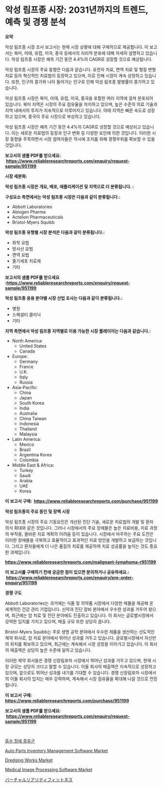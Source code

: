 <p><h1>악성 림프종 시장: 2031년까지의 트렌드, 예측 및 경쟁 분석</h1></p><p><strong>요약</strong></p>
<p><p>악성 림프종 시장 조사 보고서는 현재 시장 상황에 대해 구체적으로 제공합니다. 이 보고서는 북미, 아태, 유럽, 미국, 중국 등에서의 지리적 분포에 대해 자세히 설명하고 있습니다. 악성 림프종 시장은 예측 기간 동안 4.4%의 CAGR로 성장할 것으로 예상됩니다. </p><p>악성 림프종 시장의 주요 동향은 다음과 같습니다. 유전자 치료, 면역 치료 및 형질 변형 치료 등의 혁신적인 치료법이 등장하고 있으며, 이로 인해 시장이 계속 성장하고 있습니다. 또한, 인구의 증가와 나이 들어가는 인구로 인해 악성 림프종 발병률이 증가하고 있습니다. </p><p>악성 림프종 시장은 북미, 아태, 유럽, 미국, 중국을 포함한 여러 지역에 걸쳐 분포되어 있습니다. 북미 지역은 시장의 주요 점유율을 차지하고 있으며, 높은 수준의 의료 기술과 지역 내에서의 투자가 지속적으로 이루어지고 있습니다. 아태 지역은 빠른 속도로 성장하고 있으며, 중국이 주요 시장으로 부상하고 있습니다. </p><p>악성 림프종 시장은 예측 기간 동안 4.4%의 CAGR로 성장할 것으로 예상되고 있습니다. 이는 새로운 치료법의 등장과 인구 변화 등 다양한 요인에 의한 것입니다. 이러한 시장 동향을 주목하면서 시장 참여자들은 적시에 조치를 취해 경쟁우위를 확보할 수 있을 것입니다.</p></p>
<p><strong>보고서의 샘플 PDF를 받으세요: &nbsp;<a href="https://www.reliableresearchreports.com/enquiry/request-sample/951199">https://www.reliableresearchreports.com/enquiry/request-sample/951199</a></strong></p>
<p><strong>시장 세분화:</strong></p>
<p><strong> 악성 림프종 시장은 개요, 배포, 애플리케이션 및 지역으로 더 분류됩니다. :</strong></p>
<p><strong>구성요소 측면에서는 악성 림프종 시장은 다음과 같이 분류됩니다.:</strong></p>
<p><ul><li>Abbott Laboratories</li><li>Abiogen Pharma</li><li>Actelion Pharmaceuticals</li><li>Bristol-Myers Squibb</li></ul></p>
<p><strong> 악성 림프종 유형별 시장 분석은 다음과 같이 분류됩니다.:</strong></p>
<p><ul><li>화학 요법</li><li>방사선 요법</li><li>면역 요법</li><li>줄기세포 치료제</li><li>기타</li></ul></p>
<p><strong>보고서의 샘플 PDF를 받으세요 :<a href="https://www.reliableresearchreports.com/enquiry/request-sample/951199">https://www.reliableresearchreports.com/enquiry/request-sample/951199</a></strong></p>
<p><strong> 악성 림프종 응용 분야별 시장 산업 조사는 다음과 같이 분류됩니다.:</strong></p>
<p><ul><li>병원</li><li>스페셜티 클리닉</li><li>기타</li></ul></p>
<p><strong>지역 측면에서 악성 림프종 지역별로 이용 가능한 시장 플레이어는 다음과 같습니다.:</strong></p>
<p><ul>
    <li>
        North America:
        <ul>
            <li>United States</li>
            <li>Canada</li>
        </ul>
    </li>
    <li>
        Europe:
        <ul>
            <li>Germany</li>
            <li>France</li>
            <li>U.K.</li>
            <li>Italy</li>
            <li>Russia</li>
        </ul>
    </li>
    <li>
        Asia-Pacific:
        <ul>
            <li>China</li>
            <li>Japan</li>
            <li>South Korea</li>
            <li>India</li>
            <li>Australia</li>
            <li>China Taiwan</li>
            <li>Indonesia</li>
            <li>Thailand</li>
            <li>Malaysia</li>
        </ul>
    </li>
    <li>
        Latin America:
        <ul>
            <li>Mexico</li>
            <li>Brazil</li>
            <li>Argentina Korea</li>
            <li>Colombia</li>
        </ul>
    </li>
    <li>
        Middle East & Africa:
        <ul>
            <li>Turkey</li>
            <li>Saudi</li>
            <li>Arabia</li>
            <li>UAE</li>
            <li>Korea</li>
        </ul>
    </li>
    </ul></p>
<p><strong>이 보고서 구매: &nbsp;<a href="https://www.reliableresearchreports.com/purchase/951199">https://www.reliableresearchreports.com/purchase/951199</a></strong></p>
<p><strong>악성 림프종의 주요 동인 및 장벽 시장</strong></p>
<p><p>악성 림프종 시장의 주요 기동요인은 개선된 진단 기술, 새로운 치료법의 개발 및 환자 의식 확대와 같은 것입니다. 그러나 시장에서의 주요 장애물은 높은 치료비용, 치료 과정의 부작용, 올바른 치료 계획의 어려움 등이 있습니다. 시장에서 마주하는 주요 도전은 이러한 장애물을 극복하고 효율적이고 효과적인 치료 방안을 개발하고 보급하는 것입니다. 그리고 환자들에게 더 나은 품질의 치료를 제공하여 치료 성공률을 높이는 것도 중요한 과제입니다.</p></p>
<p><strong><a href="https://www.reliableresearchreports.com/malignant-lymphoma-r951199">https://www.reliableresearchreports.com/malignant-lymphoma-r951199</a></strong></p>
<p><strong>이 보고서를 구매하기 전에 궁금한 점이 있으면 문의하거나 공유하세요.: &nbsp;<a href="https://www.reliableresearchreports.com/enquiry/pre-order-enquiry/951199">https://www.reliableresearchreports.com/enquiry/pre-order-enquiry/951199</a></strong></p>
<p><strong>경쟁 구도</strong></p>
<p><p>Abbott Laboratories는 과거에는 식품 및 의약품 시장에서 다양한 제품을 제공해 온 세계적인 건강 관리 기업입니다. 신약과 진단 장비 분야에서 우수한 성과를 거두어 왔으며, 최근에는 암 치료 및 진단 분야에도 진출하고 있습니다. 이 회사는 글로벌시장에서 강력한 입지를 가지고 있으며, 매출 규모 또한 상당히 큽니다.</p><p>Bristol-Myers Squibb는 주로 생명 공학 분야에서 우수한 제품을 생산하는 선도적인 제약 회사로, 암 치료 분야에서 뛰어난 성과를 거두고 있습니다. 글로벌시장에서 자신만의 위치를 확보하고 있으며, 최근에는 계속해서 시장 성장을 이어가고 있습니다. 이 회사의 매출액은 상당히 높은 수준에 달하고 있습니다.</p><p>이러한 제약 회사들은 경쟁 신장림포마 시장에서 뛰어난 성과를 거두고 있으며, 현재 시장 규모는 상당히 크다고 말할 수 있습니다. 이들 회사의 매출액은 지속적으로 성장하고 있으며, 앞으로도 뛰어난 성과를 내기를 기대할 수 있습니다. 경쟁 신장림포마 시장에서의 이들 회사의 입지는 매우 강력하며, 계속해서 시장 점유율을 확대해 나갈 것으로 전망됩니다.</p></p>
<p><strong>이 보고서 구매: &nbsp; <a href="https://www.reliableresearchreports.com/purchase/951199">https://www.reliableresearchreports.com/purchase/951199</a></strong></p>
<p><strong>보고서의 샘플 PDF를 받으세요: &nbsp;<a href="https://www.reliableresearchreports.com/enquiry/request-sample/951199">https://www.reliableresearchreports.com/enquiry/request-sample/951199</a></strong><strong></strong></p>
<p>&nbsp;</p>
<p><p><a href="https://github.com/rcabello548/Market-Research-Report-List-1/blob/main/566102951268.md">흡수 장애 증후군</a></p><p><a href="https://www.linkedin.com/pulse/auto-parts-inventory-management-software-market-insight-trends-nifqe?trackingId=00DcuWLkdvM0qlNVfBB%2F%2BQ%3D%3D">Auto Parts Inventory Management Software Market</a></p><p><a href="https://github.com/markusgodoy/Market-Research-Report-List-3/blob/main/dredging-works-market.md">Dredging Works Market</a></p><p><a href="https://www.linkedin.com/pulse/medical-image-processing-software-market-size-trends-complete-fmpae?trackingId=nsNYi9bCFT%2FVeqJj9UNiDQ%3D%3D">Medical Image Processing Software Market</a></p><p><a href="https://github.com/roulaayoub-saad/Market-Research-Report-List-1/blob/main/444461854398.md">バーチャルリアリティフィットネス</a></p></p>